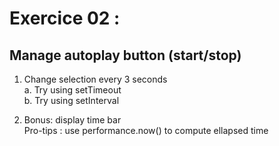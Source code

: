 # Exercice 02 :

## Manage autoplay button (start/stop)

1. Change selection every 3 seconds  
   a. Try using setTimeout  
   b. Try using setInterval

2. Bonus: display time bar  
   Pro-tips : use performance.now() to compute ellapsed time
